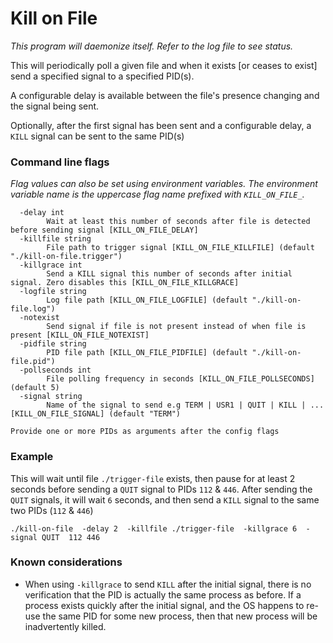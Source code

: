 # Kill on File

*This program will daemonize itself. Refer to the log file to see status.*

This will periodically poll a given file and when it exists [or ceases to exist] send a specified signal to a specified PID(s).

A configurable delay is available between the file's presence changing and the signal being sent.

Optionally, after the first signal has been sent and a configurable delay, a `KILL` signal can be sent to the same PID(s)

### Command line flags

*Flag values can also be set using environment variables. The environment variable name is the uppercase flag name prefixed with `KILL_ON_FILE_`.*

```
  -delay int
    	Wait at least this number of seconds after file is detected before sending signal [KILL_ON_FILE_DELAY]
  -killfile string
    	File path to trigger signal [KILL_ON_FILE_KILLFILE] (default "./kill-on-file.trigger")
  -killgrace int
    	Send a KILL signal this number of seconds after initial signal. Zero disables this [KILL_ON_FILE_KILLGRACE]
  -logfile string
    	Log file path [KILL_ON_FILE_LOGFILE] (default "./kill-on-file.log")
  -notexist
    	Send signal if file is not present instead of when file is present [KILL_ON_FILE_NOTEXIST]
  -pidfile string
    	PID file path [KILL_ON_FILE_PIDFILE] (default "./kill-on-file.pid")
  -pollseconds int
    	File polling frequency in seconds [KILL_ON_FILE_POLLSECONDS] (default 5)
  -signal string
    	Name of the signal to send e.g TERM | USR1 | QUIT | KILL | ... [KILL_ON_FILE_SIGNAL] (default "TERM")

Provide one or more PIDs as arguments after the config flags

```

### Example

This will wait until file `./trigger-file` exists, then pause for at least 2 seconds before sending a `QUIT` signal to PIDs `112` & `446`. After sending the `QUIT` signals, it will wait `6` seconds, and then send a `KILL` signal to the same two PIDs (`112` & `446`)

```
./kill-on-file  -delay 2  -killfile ./trigger-file  -killgrace 6  -signal QUIT  112 446
```

### Known considerations

 * When using `-killgrace` to send `KILL` after the initial signal, there is no verification that the PID is actually the same process as before. If a process exists quickly after the initial signal, and the OS happens to re-use the same PID for some new process, then that new process will be inadvertently killed.